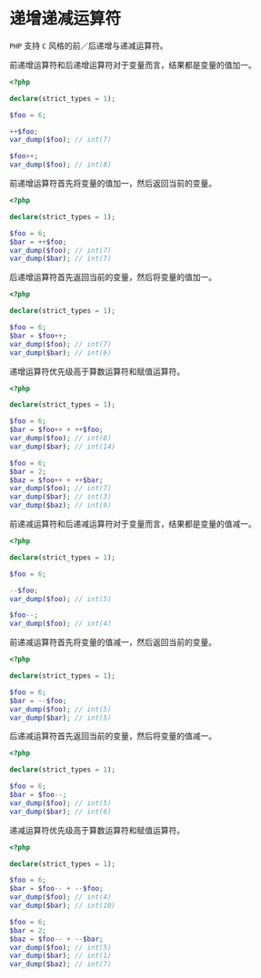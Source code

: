 # 递增递减运算符

`PHP` 支持 `C` 风格的前／后递增与递减运算符。

前递增运算符和后递增运算符对于变量而言，结果都是变量的值加一。

```php
<?php

declare(strict_types = 1);

$foo = 6;

++$foo;
var_dump($foo); // int(7)

$foo++;
var_dump($foo); // int(8)

```

前递增运算符首先将变量的值加一，然后返回当前的变量。

```php
<?php

declare(strict_types = 1);

$foo = 6;
$bar = ++$foo;
var_dump($foo); // int(7)
var_dump($bar); // int(7)

```

后递增运算符首先返回当前的变量，然后将变量的值加一。

```php
<?php

declare(strict_types = 1);

$foo = 6;
$bar = $foo++;
var_dump($foo); // int(7)
var_dump($bar); // int(6)

```

递增运算符优先级高于算数运算符和赋值运算符。

```php
<?php

declare(strict_types = 1);

$foo = 6;
$bar = $foo++ + ++$foo;
var_dump($foo); // int(8)
var_dump($bar); // int(14)

$foo = 6;
$bar = 2;
$baz = $foo++ + ++$bar;
var_dump($foo); // int(7)
var_dump($bar); // int(3)
var_dump($baz); // int(9)

```

前递减运算符和后递减运算符对于变量而言，结果都是变量的值减一。

```php
<?php

declare(strict_types = 1);

$foo = 6;

--$foo;
var_dump($foo); // int(5)

$foo--;
var_dump($foo); // int(4)

```

前递减运算符首先将变量的值减一，然后返回当前的变量。

```php
<?php

declare(strict_types = 1);

$foo = 6;
$bar = --$foo;
var_dump($foo); // int(5)
var_dump($bar); // int(5)

```

后递减运算符首先返回当前的变量，然后将变量的值减一。

```php
<?php

declare(strict_types = 1);

$foo = 6;
$bar = $foo--;
var_dump($foo); // int(5)
var_dump($bar); // int(6)

```

递减运算符优先级高于算数运算符和赋值运算符。

```php
<?php

declare(strict_types = 1);

$foo = 6;
$bar = $foo-- + --$foo;
var_dump($foo); // int(4)
var_dump($bar); // int(10)

$foo = 6;
$bar = 2;
$baz = $foo-- + --$bar;
var_dump($foo); // int(5)
var_dump($bar); // int(1)
var_dump($baz); // int(7)

```

